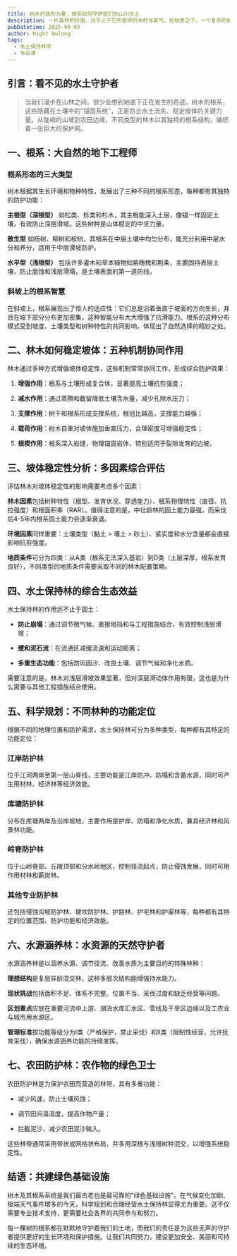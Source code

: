 ```yaml
---
title: 树木的隐形力量：根系如何守护我们的山川水土
description: 一片森林的价值，远不止于它所提供的木材与氧气。在地表之下，一个复杂的根系网络正默默地稳固着我们的土地，守护着我们的家园。
pubDatetime: 2025-09-09
author: Night Owlong
tags:
  - 水土保持林学
  - 专业课
---
```

## 引言：看不见的水土守护者

> 当我们漫步在山林之间，很少会想到地底下正在发生的奇迹。树木的根系，这些隐藏在土壤中的"锚固系统"，正是防止水土流失、稳定坡体的关键力量。从陡峭的山坡到农田边缘，不同类型的林木以其独特的根系结构，编织着一张巨大的保护网。

## 一、根系：大自然的地下工程师

### 根系形态的三大类型

树木根据其生长环境和物种特性，发展出了三种不同的根系形态，每种都有其独特的防护功能：

**主根型（深根型）** 如松类、栎类和杉木，其主根能深入土层，像锚一样固定土壤，有效防止深层滑坡。这些树种是山体稳定的中坚力量。

**散生型** 如杨树、柳树和桉树，其根系在中层土壤中均匀分布，能充分利用中层水分和养分，适用于中层滑坡防护。

**水平型（浅根型）** 包括许多灌木和草本植物如紫穗槐和荆条，主要固持表层土壤，防止面蚀和浅层滑塌，是土壤表面的第一道防线。

### 斜坡上的根系智慧

在斜坡上，根系展现出了惊人的适应性：它们总是沿着垂直于坡面的方向生长，并且在坡下部分分布更加密集，这种智能分布大大增强了抗滑能力。根系的这种分布模式受到坡度、土壤类型和树种特性的共同影响，体现出了自然选择的精妙之处。

## 二、林木如何稳定坡体：五种机制协同作用

林木通过多种方式增强坡体稳定性，这些机制常常协同工作，形成综合防护效果：

1. **增强作用**：根系与土壤形成复合体，显著提高土壤抗剪强度；
    
2. **减水作用**：通过蒸腾和截留降低土壤含水量，减少孔隙水压力；
    
3. **支撑作用**：树干和根系形成支撑系统，根冠比越高，支撑能力越强；
    
4. **载荷作用**：树木自重对坡体施加垂直压力，合理密度可增强稳定性；
    
5. **根楔作用**：根系深入岩缝，物理锚固岩体，特别适用于裂隙发育的边坡。
    

## 三、坡体稳定性分析：多因素综合评估

评估林木对坡体稳定性的影响需要考虑多个因素：

**林木因素**包括树种特性（根型、发育状况、穿透能力）、根系物理特性（直径、抗拉强度）和根面积率（RAR）。值得注意的是，中壮龄林的固土能力最强，而采伐后4-5年内根系固土能力会逐渐衰退。

**环境因素**同样重要：土壤类型（黏土 > 壤土 > 砂土）、紧实度和水分含量都会直接影响抗剪强度。

**地质条件**可分为四类：从A类（根系无法深入基岩）到D类（土层深厚，根系发育良好），不同类型的地质条件需要采取不同的林木配置策略。

## 四、水土保持林的综合生态效益

水土保持林的作用远不止于固土：

- **防止崩塌**：通过调节微气候、直接阻挡和与工程措施结合，有效控制浅层滑坡；
    
- **缓和泥石流**：在流通区减缓流速和运动距离；
    
- **多重生态功能**：包括防风固沙、改良土壤、调节气候和净化水质。
    

需要注意的是，林木对浅层滑坡效果显著，但对深层滑动体作用有限，这也是为什么需要与其他工程措施结合使用。

## 五、科学规划：不同林种的功能定位

根据不同的地理位置和防护需求，水土保持林可分为多种类型，每种都有其特定的功能定位：

### 江岸防护林

位于江河两岸至第一层山脊线，主要功能是江岸防冲、防塌和含蓄水源，同时可产生用材林、经济林等经济效能。

### 库塘防护林

分布在库塘两岸及沿岸坡地，主要作用是护岸、防塌和净化水质，兼具经济林和风景林功能。

### 岭脊防护林

位于山岭脊部、丘陵顶部和分水岭地区，控制径流起点，防止侵蚀发展，同时可用作用材林和薪炭林。

### 其他专业防护林

还包括侵蚀沟坡防护林、埂坎防护林、护路林、护宅林和护渠林等，每种都有其特定的位置范围、防护功能和经济效能。

## 六、水源涵养林：水资源的天然守护者

水源涵养林是以涵养水源、调节径流、改善水质为主要目的的特殊林种：

**理想结构**是复层异龄混交林，这种多层次结构能增强持水能力。

**现状挑战**包括面积不足、体系不完整、位置不当、采伐过度和缺乏经营等问题。

**区划重点**应放在重要河流中上游、湖泊水库汇水区、雪线及干旱区边缘以及工农业与城市用水源区。

**管理标准**按功能等级分为I类（严格保护，禁止采伐）和II类（限制性经营，允许抚育采伐），确保水源涵养功能的持续发挥。

## 七、农田防护林：农作物的绿色卫士

农田防护林是为保护农田而营造的林带，具有多重功能：

- 减少风速，防止土壤风蚀；
    
- 调节田间温湿度，提高作物产量；
    
- 拦截泥沙，减少农田泥沙输入。
    

这些林带通常采用带状或网格状布局，并多用深根与浅根树种混交，以增强系统稳定性。

## 结语：共建绿色基础设施

树木及其根系系统是我们最古老也是最可靠的"绿色基础设施"。在气候变化加剧、极端天气事件增多的今天，科学规划和合理经营水土保持林显得尤为重要。这不仅需要专业技术支持，更需要社会各界的共同参与和努力。

每一棵树的根系都在默默地守护着我们的土地，而我们的责任是为这些无声的守护者提供更好的生长环境和保护措施。让我们共同努力，建设更加安全、美丽和可持续的生态环境。
